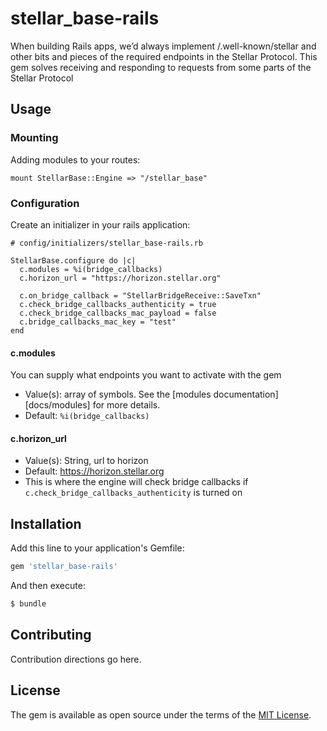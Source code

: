 # stellar_base-rails

When building Rails apps, we’d always implement /.well-known/stellar and other bits and pieces of the required endpoints in the Stellar Protocol. This gem solves receiving and responding to requests from some parts of the Stellar Protocol

## Usage

### Mounting
Adding modules to your routes:

```
mount StellarBase::Engine => "/stellar_base"
```

### Configuration
Create an initializer in your rails application:

```
# config/initializers/stellar_base-rails.rb

StellarBase.configure do |c|
  c.modules = %i(bridge_callbacks)
  c.horizon_url = "https://horizon.stellar.org"

  c.on_bridge_callback = "StellarBridgeReceive::SaveTxn"
  c.check_bridge_callbacks_authenticity = true
  c.check_bridge_callbacks_mac_payload = false
  c.bridge_callbacks_mac_key = "test"
end
```


#### c.modules
You can supply what endpoints you want to activate with the gem

- Value(s): array of symbols. See the [modules documentation][docs/modules] for more details.
- Default: `%i(bridge_callbacks)`

#### c.horizon_url
- Value(s): String, url to horizon
- Default: https://horizon.stellar.org
- This is where the engine will check bridge callbacks if `c.check_bridge_callbacks_authenticity` is turned on

## Installation
Add this line to your application's Gemfile:

```ruby
gem 'stellar_base-rails'
```

And then execute:
```bash
$ bundle
```

## Contributing
Contribution directions go here.

## License
The gem is available as open source under the terms of the [MIT License](http://opensource.org/licenses/MIT).

